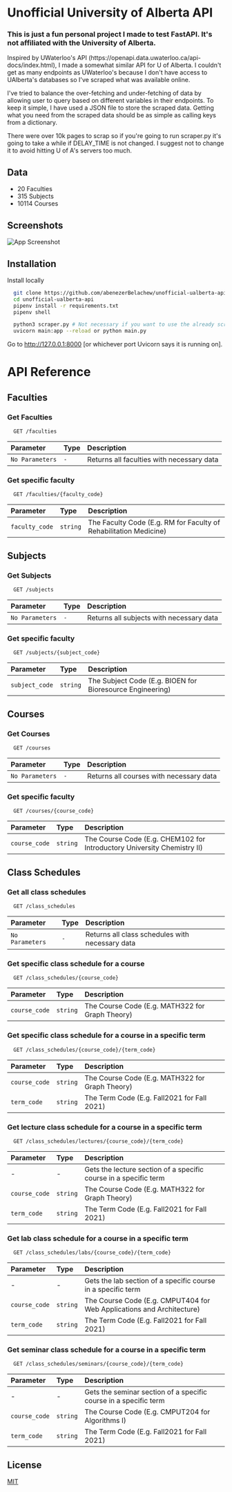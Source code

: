 # Unofficial University of Alberta API

### This is just a fun personal project I made to test FastAPI. It's not affiliated with the University of Alberta.

<p>
Inspired by UWaterloo's API (https://openapi.data.uwaterloo.ca/api-docs/index.html), I made a somewhat similar API for U of Alberta. I couldn't get as many endpoints as  UWaterloo's because I don't have access to UAlberta's databases so I've scraped what was available online. 
</p>
<p>
I've tried to balance the over-fetching and under-fetching of data by allowing user to query based on different variables in their endpoints. To keep it simple, I have used a JSON file to store the scraped data. Getting what you need from the scraped data should be as simple as calling keys from a dictionary.
</p>
<p>
There were over 10k pages to scrap so if you're going to run scraper.py it's going to take a while if DELAY_TIME is not changed. I suggest not to change it to avoid hitting U of A's servers too much.
</p>

## Data
- 20 Faculties
- 315 Subjects
- 10114 Courses

## Screenshots
![App Screenshot](https://www.abenezerbelachew.com/static/images/projects/ualbertaapi.gif)

## Installation 

Install locally

```bash 
  git clone https://github.com/abenezerBelachew/unofficial-ualberta-api.git
  cd unofficial-ualberta-api
  pipenv install -r requirements.txt
  pipenv shell

  python3 scraper.py # Not necessary if you want to use the already scraped data in the data folder.
  uvicorn main:app --reload or python main.py
```
Go to http://127.0.0.1:8000 [or whichever port Uvicorn says it is running on].


# API Reference

## Faculties
### Get Faculties

```http
  GET /faculties
```

| Parameter | Type     | Description                |
| :-------- | :------- | :------------------------- |
| `No Parameters` | `-` | Returns all faculties with necessary data |

### Get specific faculty

```http
  GET /faculties/{faculty_code}
```

| Parameter | Type     | Description                       |
| :-------- | :------- | :-------------------------------- |
| `faculty_code`      | `string` | The Faculty Code (E.g. RM for Faculty of Rehabilitation Medicine) |

<!-- ----------------------------------------------------------- -->

## Subjects
### Get Subjects

```http
  GET /subjects
```

| Parameter | Type     | Description                |
| :-------- | :------- | :------------------------- |
| `No Parameters` | `-` | Returns all subjects with necessary data |

### Get specific faculty

```http
  GET /subjects/{subject_code}
```

| Parameter | Type     | Description                       |
| :-------- | :------- | :-------------------------------- |
| `subject_code`      | `string` | The Subject Code (E.g. BIOEN for Bioresource Engineering) |


<!-- ----------------------------------------------------------- -->


## Courses
### Get Courses

```http
  GET /courses
```

| Parameter | Type     | Description                |
| :-------- | :------- | :------------------------- |
| `No Parameters` | `-` | Returns all courses with necessary data |

### Get specific faculty

```http
  GET /courses/{course_code}
```

| Parameter | Type     | Description                       |
| :-------- | :------- | :-------------------------------- |
| `course_code`      | `string` | The Course Code (E.g. CHEM102 for Introductory University Chemistry II) |




<!-- ----------------------------------------------------------- -->


## Class Schedules
### Get all class schedules

```http
  GET /class_schedules
```

| Parameter | Type     | Description                |
| :-------- | :------- | :------------------------- |
| `No Parameters` | `-` | Returns all class schedules with necessary data |

### Get specific class schedule for a course

```http
  GET /class_schedules/{course_code}
```

| Parameter | Type     | Description                       |
| :-------- | :------- | :-------------------------------- |
| `course_code`      | `string` | The Course Code (E.g. MATH322 for Graph Theory) |


### Get specific class schedule for a course in a specific term

```http
  GET /class_schedules/{course_code}/{term_code}
```

| Parameter | Type     | Description                       |
| :-------- | :------- | :-------------------------------- |
| `course_code`      | `string` | The Course Code (E.g. MATH322 for Graph Theory) |
| `term_code`      | `string` | The Term Code (E.g. Fall2021 for Fall 2021) |


### Get lecture class schedule for a course in a specific term 

```http
  GET /class_schedules/lectures/{course_code}/{term_code}
```

| Parameter | Type     | Description                       |
| :-------- | :------- | :-------------------------------- |
| - | - | Gets the lecture section of a specific course in a specific term|
| `course_code`      | `string` | The Course Code (E.g. MATH322 for Graph Theory) |
| `term_code`      | `string` | The Term Code (E.g. Fall2021 for Fall 2021) |


### Get lab class schedule for a course in a specific term 

```http
  GET /class_schedules/labs/{course_code}/{term_code}
```

| Parameter | Type     | Description                       |
| :-------- | :------- | :-------------------------------- |
| - | - | Gets the lab section of a specific course in a specific term|
| `course_code`      | `string` | The Course Code (E.g. CMPUT404 for Web Applications and Architecture) |
| `term_code`      | `string` | The Term Code (E.g. Fall2021 for Fall 2021) |


### Get seminar class schedule for a course in a specific term 

```http
  GET /class_schedules/seminars/{course_code}/{term_code}
```

| Parameter | Type     | Description                       |
| :-------- | :------- | :-------------------------------- |
| - | - | Gets the seminar section of a specific course in a specific term|
| `course_code`      | `string` | The Course Code (E.g. CMPUT204 for Algorithms I) |
| `term_code`      | `string` | The Term Code (E.g. Fall2021 for Fall 2021) |






## License
[MIT](https://choosealicense.com/licenses/mit/)
